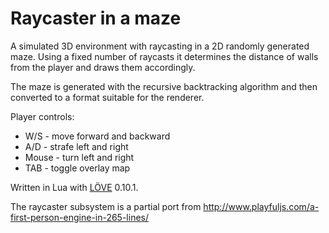 # Raycaster in a maze

A simulated 3D environment with raycasting in a 2D randomly generated maze.
Using a fixed number of raycasts it determines the distance of walls from the player and draws them accordingly.

The maze is generated with the recursive backtracking algorithm and then converted to a format suitable for the renderer.

Player controls:
* W/S - move forward and backward
* A/D - strafe left and right
* Mouse - turn left and right
* TAB - toggle overlay map

Written in Lua with [LÖVE](https://love2d.org/) 0.10.1.

The raycaster subsystem is a partial port from http://www.playfuljs.com/a-first-person-engine-in-265-lines/
